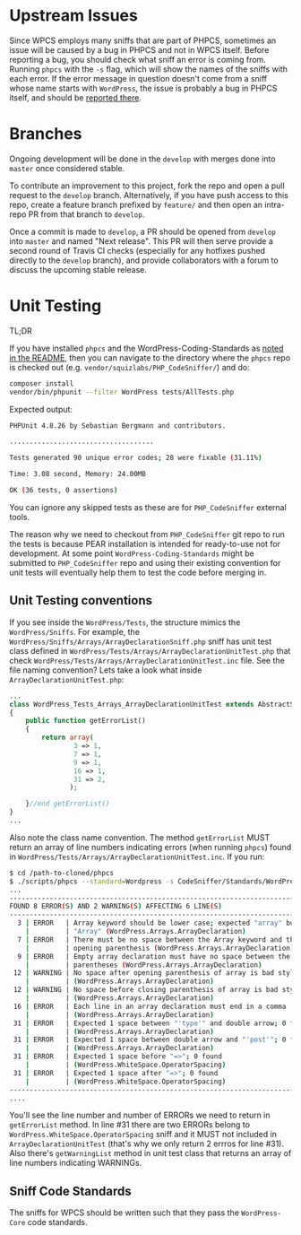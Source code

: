 # Upstream Issues

Since WPCS employs many sniffs that are part of PHPCS, sometimes an issue will be caused by a bug in PHPCS and not in WPCS itself. Before reporting a bug, you should check what sniff an error is coming from. Running `phpcs` with the `-s` flag, which will show the names of the sniffs with each error. If the error message in question doesn't come from a sniff whose name starts with `WordPress`, the issue is probably a bug in PHPCS itself, and should be [reported there](https://github.com/squizlabs/PHP_CodeSniffer/issues).

# Branches

Ongoing development will be done in the `develop` with merges done into `master` once considered stable.

To contribute an improvement to this project, fork the repo and open a pull request to the `develop` branch. Alternatively, if you have push access to this repo, create a feature branch prefixed by `feature/` and then open an intra-repo PR from that branch to `develop`.

Once a commit is made to `develop`, a PR should be opened from `develop` into `master` and named "Next release". This PR will then serve provide a second round of Travis CI checks (especially for any hotfixes pushed directly to the `develop` branch), and provide collaborators with a forum to discuss the upcoming stable release.

# Unit Testing

TL;DR

If you have installed `phpcs` and the WordPress-Coding-Standards as [noted in the README](https://github.com/WordPress-Coding-Standards/WordPress-Coding-Standards#how-to-use-this), then you can navigate to the directory where the `phpcs` repo is checked out (e.g. `vendor/squizlabs/PHP_CodeSniffer/`) and do:

```sh
composer install
vendor/bin/phpunit --filter WordPress tests/AllTests.php
```

Expected output:

~~~sh
PHPUnit 4.8.26 by Sebastian Bergmann and contributors.

....................................

Tests generated 90 unique error codes; 28 were fixable (31.11%)

Time: 3.08 second, Memory: 24.00MB

OK (36 tests, 0 assertions)
~~~

You can ignore any skipped tests as these are for `PHP_CodeSniffer` external tools.

The reason why we need to checkout from `PHP_CodeSniffer` git repo to run the tests is because
PEAR installation is intended for ready-to-use not for development. At some point `WordPress-Coding-Standards`
might be submitted to `PHP_CodeSniffer` repo and using their existing convention for unit tests
will eventually help them to test the code before merging in.

## Unit Testing conventions

If you see inside the `WordPress/Tests`, the structure mimics the `WordPress/Sniffs`. For example,
the `WordPress/Sniffs/Arrays/ArrayDeclarationSniff.php` sniff has unit test class defined in
`WordPress/Tests/Arrays/ArrayDeclarationUnitTest.php` that check `WordPress/Tests/Arrays/ArrayDeclarationUnitTest.inc`
file. See the file naming convention? Lets take a look what inside `ArrayDeclarationUnitTest.php`:

~~~php
...
class WordPress_Tests_Arrays_ArrayDeclarationUnitTest extends AbstractSniffUnitTest
{
    public function getErrorList()
    {
        return array(
                3 => 1,
                7 => 1,
                9 => 1,
                16 => 1,
                31 => 2,
               );

    }//end getErrorList()
}
...
~~~

Also note the class name convention. The method `getErrorList` MUST return an array of line numbers
indicating errors (when running `phpcs`) found in `WordPress/Tests/Arrays/ArrayDeclarationUnitTest.inc`.
If you run:

~~~sh
$ cd /path-to-cloned/phpcs
$ ./scripts/phpcs --standard=Wordpress -s CodeSniffer/Standards/WordPress/Tests/Arrays/ArrayDeclarationUnitTest.inc
...
--------------------------------------------------------------------------------
FOUND 8 ERROR(S) AND 2 WARNING(S) AFFECTING 6 LINE(S)
--------------------------------------------------------------------------------
  3 | ERROR   | Array keyword should be lower case; expected "array" but found
    |         | "Array" (WordPress.Arrays.ArrayDeclaration)
  7 | ERROR   | There must be no space between the Array keyword and the
    |         | opening parenthesis (WordPress.Arrays.ArrayDeclaration)
  9 | ERROR   | Empty array declaration must have no space between the
    |         | parentheses (WordPress.Arrays.ArrayDeclaration)
 12 | WARNING | No space after opening parenthesis of array is bad style
    |         | (WordPress.Arrays.ArrayDeclaration)
 12 | WARNING | No space before closing parenthesis of array is bad style
    |         | (WordPress.Arrays.ArrayDeclaration)
 16 | ERROR   | Each line in an array declaration must end in a comma
    |         | (WordPress.Arrays.ArrayDeclaration)
 31 | ERROR   | Expected 1 space between "'type'" and double arrow; 0 found
    |         | (WordPress.Arrays.ArrayDeclaration)
 31 | ERROR   | Expected 1 space between double arrow and "'post'"; 0 found
    |         | (WordPress.Arrays.ArrayDeclaration)
 31 | ERROR   | Expected 1 space before "=>"; 0 found
    |         | (WordPress.WhiteSpace.OperatorSpacing)
 31 | ERROR   | Expected 1 space after "=>"; 0 found
    |         | (WordPress.WhiteSpace.OperatorSpacing)
--------------------------------------------------------------------------------
....
~~~

You'll see the line number and number of ERRORs we need to return in `getErrorList` method.
In line #31 there are two ERRORs belong to `WordPress.WhiteSpace.OperatorSpacing` sniff and
it MUST not included in `ArrayDeclarationUnitTest` (that's why we only return 2 errros for line #31).
Also there's `getWarningList` method in unit test class that returns an array of line numbers
indicating WARNINGs.

## Sniff Code Standards

The sniffs for WPCS should be written such that they pass the `WordPress-Core` code standards.

